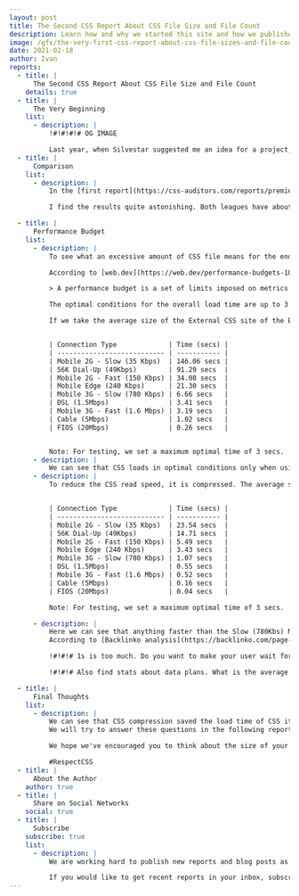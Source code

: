 ```yaml
---
layout: post
title: The Second CSS Report About CSS File Size and File Count
description: Learn how and why we started this site and how we published our first report about file sizes in Premier League sites.
image: /gfx/the-very-first-css-report-about-css-file-sizes-and-file-count.jpg
date: 2021-02-18
author: Ivan
reports:
  - title: |
      The Second CSS Report About CSS File Size and File Count
    details: true
  - title: |
      The Very Beginning
    list:
      - description: |
          !#!#!#!# OG IMAGE

          Last year, when Silvestar suggested me an idea for a project, I was thrilled. Since we share the same passion and love for CSS, I wanted to see where this would take us and what I would learn along the way.
  - title: |
      Comparison
    list:
      - description: |
          In the [first report](https://css-auditors.com/reports/premier-league-2021-02/), we looked at CSS file size and file count of the Premier League. We feel we can’t get all the answers by analyzing just one league, so we decided to make a comparison with another. For comparison, I opted for the Bundesliga even though I could use any other football league.

          I find the results quite astonishing. Both leagues have about the same amount of CSS and both use it in excessive amounts. Although some clubs meet the rules of good practice of using CSS, we looked at the league in general.

  - title: |
      Performance Budget
    list:
      - description: |
          To see what an excessive amount of CSS file means for the end user, I decided to do a performance test of Bundesliga. I would emphasize that for a realistic performance budget all website items should be included such as HTML, JS, Images, Video and Fonts. We are based exclusively on CSS.

          According to [web.dev](https://web.dev/performance-budgets-101/) performance budget definition is:

          > A performance budget is a set of limits imposed on metrics that affect site performance. This could be the total size of a page, the time it takes to load on a mobile network, or even the number of HTTP requests that are sent. Defining a budget helps get the web performance conversation started. It serves as a point of reference for making decisions about design, technology, and adding features.

          The optimal conditions for the overall load time are up to 3 seconds. Although all website items are viewed for overall load, I repeat, we will only focus on CSS’s load speed.

          If we take the average size of the External CSS site of the Bundesliga, which is 639KB, we get the following load speeds according to [Performance budget](https://www.performancebudget.io/):


          | Connection Type             | Time (secs) |
          | --------------------------- | ----------- |
          | Mobile 2G - Slow (35 Kbps)  | 146.06 secs |
          | 56K Dial-Up (49Kbps)        | 91.29 secs  |
          | Mobile 2G - Fast (150 Kbps) | 34.08 secs  |
          | Mobile Edge (240 Kbps)      | 21.30 secs  |
          | Mobile 3G - Slow (780 Kbps) | 6.66 secs   |
          | DSL (1.5Mbps)               | 3.41 secs   |
          | Mobile 3G - Fast (1.6 Mbps) | 3.19 secs   |
          | Cable (5Mbps)               | 1.02 secs   |
          | FIOS (20Mbps)               | 0.26 secs   |


          Note: For testing, we set a maximum optimal time of 3 secs.
      - description: |
          We can see that CSS loads in optimal conditions only when using Cable (5Mbps) and FIOS (20Mbps) network. The performance budget tool does not show Mobile 4G speed, but I could conclude that it will also meet the speed requirements.
      - description: |
          To reduce the CSS read speed, it is compressed. The average size of a Gzip CSS Bundesliga site is ~103.14KB. If we take this value, we get the following results:


          | Connection Type             | Time (secs) |
          | --------------------------- | ----------- |
          | Mobile 2G - Slow (35 Kbps)  | 23.54 secs  |
          | 56K Dial-Up (49Kbps)        | 14.71 secs  |
          | Mobile 2G - Fast (150 Kbps) | 5.49 secs   |
          | Mobile Edge (240 Kbps)      | 3.43 secs   |
          | Mobile 3G - Slow (780 Kbps) | 1.07 secs   |
          | DSL (1.5Mbps)               | 0.55 secs   |
          | Mobile 3G - Fast (1.6 Mbps) | 0.52 secs   |
          | Cable (5Mbps)               | 0.16 secs   |
          | FIOS (20Mbps)               | 0.04 secs   |

          Note: For testing, we set a maximum optimal time of 3 secs.

      - description: |
          Here we can see that anything faster than the Slow (780Kbs) Mobile 3G network meets the CSS reading criteria.
          According to [Backlinko analysis](https://backlinko.com/page-speed-stats#load-time-and-compression-level), we can see that compression will not always achieve optimal and desired results.

          !#!#!# 1s is too much. Do you want to make your user wait for a second until CSS loads? Users leave sites all the time. There's a statistics about users leaving site after a few seconds, use it here.

          !#!#!# Also find stats about data plans. What is the average MB a person use in UK or in Africa? What percentage is if they visit all sites, for example. Think of a real use case here. A fun one.

  - title: |
      Final Thoughts
    list:
      - description: |
          We can see that CSS compression saved the load time of CSS itself, but that still doesn’t give us an answer to the question of why it is necessary to use excessive CSS for a Bundesliga or Premier League site. How much of that CSS is actually used? Has this huge CSS been created over the years?
          We will try to answer these questions in the following reports.

          We hope we've encouraged you to think about the size of your CSS code.

          #RespectCSS
  - title: |
      About the Author
    author: true
  - title: |
      Share on Social Networks
    social: true
  - title: |
      Subscribe
    subscribe: true
    list:
      - description: |
          We are working hard to publish new reports and blog posts as soon as possible.

          If you would like to get recent reports in your inbox, subscribe here!
---
```

